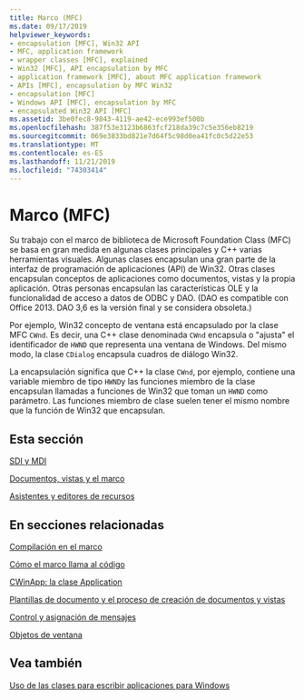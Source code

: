 ```yaml
---
title: Marco (MFC)
ms.date: 09/17/2019
helpviewer_keywords:
- encapsulation [MFC], Win32 API
- MFC, application framework
- wrapper classes [MFC], explained
- Win32 [MFC], API encapsulation by MFC
- application framework [MFC], about MFC application framework
- APIs [MFC], encapsulation by MFC Win32
- encapsulation [MFC]
- Windows API [MFC], encapsulation by MFC
- encapsulated Win32 API [MFC]
ms.assetid: 3be0fec8-9843-4119-ae42-ece993ef500b
ms.openlocfilehash: 387f53e3123b6863fcf218da39c7c5e356eb8219
ms.sourcegitcommit: 069e3833bd821e7d64f5c98d0ea41fc0c5d22e53
ms.translationtype: MT
ms.contentlocale: es-ES
ms.lasthandoff: 11/21/2019
ms.locfileid: "74303414"
---
```

# <a name="framework-mfc"></a>Marco (MFC)

Su trabajo con el marco de biblioteca de Microsoft Foundation Class (MFC) se basa en gran medida en algunas clases principales y C++ varias herramientas visuales. Algunas clases encapsulan una gran parte de la interfaz de programación de aplicaciones (API) de Win32. Otras clases encapsulan conceptos de aplicaciones como documentos, vistas y la propia aplicación. Otras personas encapsulan las características OLE y la funcionalidad de acceso a datos de ODBC y DAO.  (DAO es compatible con Office 2013. DAO 3,6 es la versión final y se considera obsoleta.)

Por ejemplo, Win32 concepto de ventana está encapsulado por la clase MFC `CWnd`. Es decir, una C++ clase denominada `CWnd` encapsula o "ajusta" el identificador de `HWND` que representa una ventana de Windows. Del mismo modo, la clase `CDialog` encapsula cuadros de diálogo Win32.

La encapsulación significa que C++ la clase `CWnd`, por ejemplo, contiene una variable miembro de tipo `HWND`y las funciones miembro de la clase encapsulan llamadas a funciones de Win32 que toman un `HWND` como parámetro. Las funciones miembro de clase suelen tener el mismo nombre que la función de Win32 que encapsulan.

## <a name="in-this-section"></a>Esta sección

[SDI y MDI](../mfc/sdi-and-mdi.md)

[Documentos, vistas y el marco](../mfc/documents-views-and-the-framework.md)

[Asistentes y editores de recursos](../mfc/wizards-and-the-resource-editors.md)

## <a name="in-related-sections"></a>En secciones relacionadas

[Compilación en el marco](../mfc/building-on-the-framework.md)

[Cómo el marco llama al código](../mfc/how-the-framework-calls-your-code.md)

[CWinApp: la clase Application](../mfc/cwinapp-the-application-class.md)

[Plantillas de documento y el proceso de creación de documentos y vistas](../mfc/document-templates-and-the-document-view-creation-process.md)

[Control y asignación de mensajes](../mfc/message-handling-and-mapping.md)

[Objetos de ventana](../mfc/window-objects.md)

## <a name="see-also"></a>Vea también

[Uso de las clases para escribir aplicaciones para Windows](../mfc/using-the-classes-to-write-applications-for-windows.md)
